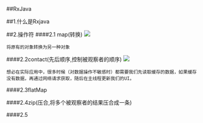 ##RxJava

##1.什么是Rxjava


##2.操作符
####2.1	map(转换)
![](https://upload-images.jianshu.io/upload_images/3994917-002d843b658b98e5.png?imageMogr2/auto-orient/strip%7CimageView2/2/w/620)

	将原有的对象转换为另一种对象
	
####2.2contact(先后顺序,控制被观察者的顺序)
![](https://upload-images.jianshu.io/upload_images/3994917-717b7a5bae136a0e.png?imageMogr2/auto-orient/strip%7CimageView2/2/w/610)
	
	想必在实际应用中，很多时候（对数据操作不敏感时）都需要我们先读取缓存的数据，如果缓存没有数据，再通过网络请求获取，随后在主线程更新我们的UI。


####2.3flatMap


####2.4zip(压合,将多个被观察者的结果压合成一条)


####2.5
